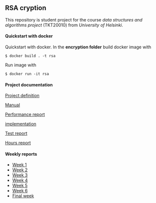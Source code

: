 ## RSA cryption

This repository is student project for the course *data structures and algorithms project* (TKT20010) from *University of Helsinki*.

#### Quickstart with docker

Quickstart with docker. In the **encryption folder** build docker image with 

```$ docker build . -t rsa``` 

Run image with

```$ docker run -it rsa``` 

#### Project documentation

[Project definition](https://github.com/Vesulius/RSA/tree/master/documentation/project_definition.md)

[Manual](https://github.com/Vesulius/RSA/tree/master/documentation/manual.md)

[Performance report](https://github.com/Vesulius/RSA/tree/master/documentation/performance.md)

[implementation](https://github.com/Vesulius/RSA/tree/master/documentation/implementation.md)

[Test report](https://github.com/Vesulius/RSA/tree/master/documentation/testing.md)

[Hours report](https://github.com/Vesulius/RSA/tree/master/documentation/hour_report.md)


#### Weekly reports

* [Week 1](https://github.com/Vesulius/RSA/tree/master/documentation/week_1.md)
* [Week 2](https://github.com/Vesulius/RSA/tree/master/documentation/week_2.md)
* [Week 3](https://github.com/Vesulius/RSA/tree/master/documentation/week_3.md)
* [Week 4](https://github.com/Vesulius/RSA/tree/master/documentation/week_4.md)
* [Week 5](https://github.com/Vesulius/RSA/tree/master/documentation/week_5.md)
* [Week 6](https://github.com/Vesulius/RSA/tree/master/documentation/week_6.md)
* [Final week](https://github.com/Vesulius/RSA/tree/master/documentation/week_final.md)

